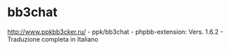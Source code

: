 # bb3chat 
http://www.ppkbb3cker.ru/ -
ppk/bb3chat -
phpbb-extension: Vers. 1.6.2 -
Traduzione completa in Italiano 

